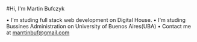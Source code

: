 #Hi, I'm Martin Bufczyk

• I'm studing full stack web development on Digital House.
• I'm studing Bussines Administration on University of Buenos Aires(UBA)
• Contact me at marrtinbuf@gmail.com
